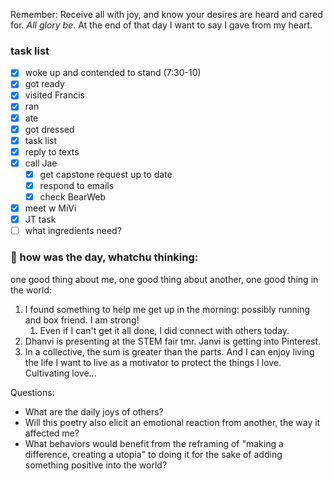 
Remember:
	Receive all with joy, and know your desires are heard and cared for. *All glory be*.
	At the end of that day I want to say I gave from my heart.

### task list
- [x] woke up and contended to stand (7:30-10)
- [x] got ready
- [x] visited Francis
- [x] ran
- [x] ate
- [x] got dressed
- [x] task list
- [x] reply to texts
- [x] call Jae
	- [x] get capstone request up to date
	- [x] respond to emails
	- [x] check BearWeb
- [x] meet w MiVi
- [x] JT task
- [ ] what ingredients need?
### 📝 how was the day, whatchu thinking:

one good thing about me, one good thing about another, one good thing in the world:
1. I found something to help me get up in the morning: possibly running and box friend. I am strong!
	1. Even if I can't get it all done, I did connect with others today.
2. Dhanvi is presenting at the STEM fair tmr. Janvi is getting into Pinterest.
3. In a collective, the sum is greater than the parts. And I can enjoy living the life I want to live as a motivator to protect the things I love. Cultivating love...

Questions:
- What are the daily joys of others?
- Will this poetry also elicit an emotional reaction from another, the way it affected me?
- What behaviors would benefit from the reframing of "making a difference, creating a utopia" to doing it for the sake of adding something positive into the world?

